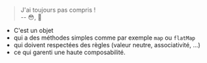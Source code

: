 > J'ai toujours pas compris !<br>-- 😳, 🤯

* C'est un objet
* qui a des méthodes simples comme par exemple `map` ou `flatMap`
* qui doivent respectées des règles (valeur neutre, associativité, ...)
* ce qui garenti une haute composabilité.